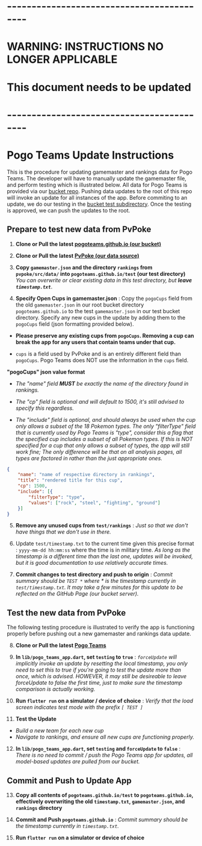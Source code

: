 # ------------------------------------------
# WARNING: INSTRUCTIONS NO LONGER APPLICABLE
# This document needs to be updated
# ------------------------------------------

# Pogo Teams Update Instructions 
This is the procedure for updating gamemaster and rankings data for Pogo Teams. The developer will have to manually update the gamemaster file, and perform testing which is illustrated below. All data for Pogo Teams is provided via our [bucket repo](https://github.com/PogoTeams/pogoteams.github.io). Pushing data updates to the root of this repo will invoke an update for all instances of the app. Before commiting to an update, we do our testing in the [bucket test subdirectory](https://github.com/PogoTeams/pogoteams.github.io/tree/main/test). Once the testing is approved, we can push the updates to the root.

## Prepare to test new data from PvPoke
1) **Clone or Pull the latest [pogoteams.github.io (our bucket)](https://github.com/PogoTeams/pogoteams.github.io)**

2) **Clone or Pull the latest [PvPoke (our data source)](https://github.com/pvpoke/pvpoke/tree/master/src)**

3) **Copy `gamemaster.json` and the directory `rankings` from `pvpoke/src/data/` into `pogoteams.github.io/test` (our test directory)** *You can overwrite or clear existing data in this test directory, but **leave `timestamp.txt`***.

4) **Specify Open Cups in gamemaster.json** : Copy the `pogoCups` field from the old `gamemaster.json` in our root bucket directory `pogoteams.github.io` to the test `gamemaster.json` in our test bucket directory. Specify any new cups in the update by adding them to the `pogoCups` field (json formatting provided below).

- **Please preserve any existing cups from `pogoCups`. Removing a cup can break the app for any users that contain teams under that cup.**

- `cups` is a field used by PvPoke and is an entirely different field than `pogoCups`. Pogo Teams does NOT use the information in the `cups` field.

**"pogoCups" json value format**
- *The "name" field **MUST** be exactly the name of the directory found in rankings.*

- *The "cp" field is optional and will default to 1500, it's still advised to specify this regardless.*

- *The "include" field is optional, and should always be used when the cup only allows a subset of the 18 Pokemon types. The only "filterType" field that is currently used by Pogo Teams is "type", consider this a flag that the specified cup includes a subset of all Pokemon types. If this is NOT specified for a cup that only allows a subset of types, the app will still work fine; The only difference will be that on all analysis pages, all types are factored in rather than the just appropriate ones.*

```json
{
    "name": "name of respective directory in rankings",
    "title": "rendered title for this cup",
    "cp": 1500,
    "include": [{
        "filterType": "type",
        "values": ["rock", "steel", "fighting", "ground"]
    }]
}
```

5) **Remove any unused cups from `test/rankings`** : *Just so that we don't have things that we don't use in there.*

6) Update `test/timestamp.txt` to the current time given this precise format : `yyyy-mm-dd hh:mm:ss` where the time is in military time. *As long as the timestamp is a different time than the last one, updates will be invoked, but it is good documentation to use relatively accurate times.*

7) **Commit changes to test directory and push to origin** : *Commit summary should be `TEST *` where * is the timestamp currently in `test/timestamp.txt`. It may take a few minutes for this update to be reflected on the GitHub Page (our bucket server).*

## Test the new data from PvPoke 
The following testing procedure is illustrated to verify the app is functioning properly before pushing out a new gamemaster and rankings data update.

8) **Clone or Pull the latest [Pogo Teams](https://github.com/PogoTeams/pogo_teams)**

9) **In `lib/pogo_teams_app.dart`, set `testing` to `true`** : *`forceUpdate` will implicitly invoke an update by resetting the local timestamp, you only need to set this to true if you're going to test the update more than once, which is advised. HOWEVER, it may still be desireable to leave forceUpdate to false the first time, just to make sure the timestamp comparison is actually working.*

10) **Run `flutter run` on a simulator / device of choice** : *Verify that the load screen indicates test mode with the prefix `[ TEST ]`*

11) **Test the Update**
- *Build a new team for each new cup*
- *Navigate to rankings, and ensure all new cups are functioning properly.*

12) **In `lib/pogo_teams_app.dart`, set `testing` and `forceUpdate` to `false`** : *There is no need to commit / push the Pogo Teams app for updates, all model-based updates are pulled from our bucket.*

## Commit and Push to Update App

13) **Copy all contents of `pogoteams.github.io/test` to `pogoteams.github.io`, effectively overwriting the old `timestamp.txt`, `gamemaster.json`, and `rankings` directory**

14) **Commit and Push `pogoteams.github.io`** : *Commit summary should be the timestamp currently in `timestamp.txt`.*

15) **Run `flutter run` on a simulator or device of choice**

